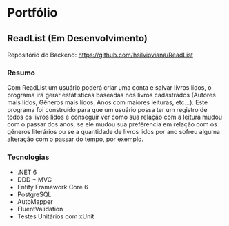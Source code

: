 # Portfólio

## ReadList (Em Desenvolvimento)

Repositório do Backend: https://github.com/hsilvioviana/ReadList

### Resumo
  Com ReadList um usuário poderá criar uma conta e salvar livros lidos, o programa irá gerar estátisticas baseadas nos livros cadastrados (Autores mais lidos, Gêneros mais lidos, Anos com maiores leituras, etc...). Este programa foi construído para que um usuário possa ter um registro de todos os livros lidos e conseguir ver como sua relação com a leitura mudou com o passar dos anos, se ele mudou sua prefêrencia em relação com os gêneros literários ou se a quantidade de livros lidos por ano sofreu alguma alteração com o passar do tempo, por exemplo.
### Tecnologias
 - .NET 6
 - DDD + MVC
 - Entity Framework Core 6
 - PostgreSQL
 - AutoMapper
 - FluentValidation
 - Testes Unitários com xUnit
